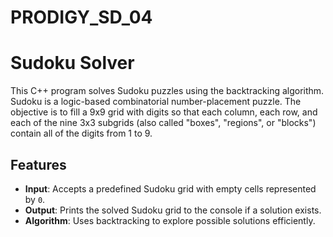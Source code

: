 # PRODIGY_SD_04
# Sudoku Solver

This C++ program solves Sudoku puzzles using the backtracking algorithm. Sudoku is a logic-based combinatorial number-placement puzzle. The objective is to fill a 9x9 grid with digits so that each column, each row, and each of the nine 3x3 subgrids (also called "boxes", "regions", or "blocks") contain all of the digits from 1 to 9.

## Features

- **Input**: Accepts a predefined Sudoku grid with empty cells represented by `0`.
- **Output**: Prints the solved Sudoku grid to the console if a solution exists.
- **Algorithm**: Uses backtracking to explore possible solutions efficiently.
